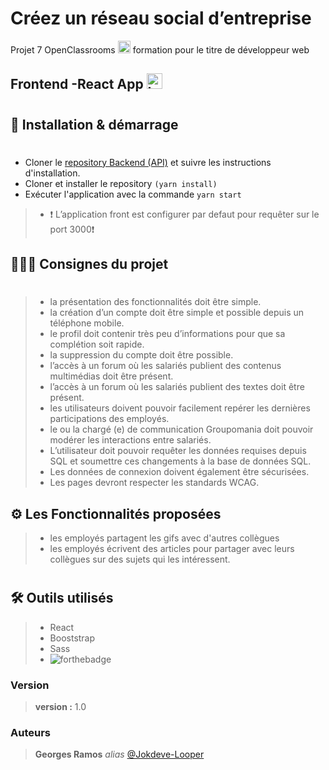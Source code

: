 # Créez un réseau social d’entreprise

<p>Projet 7 OpenClassrooms  <img src="https://upload.wikimedia.org/wikipedia/fr/0/0d/Logo_OpenClassrooms.png?20210604083359" alt="OpenClassrooms" width="20"/> formation pour le titre de développeur web</p>

## Frontend -React App <img src="https://cdn.worldvectorlogo.com/logos/react-2.svg" alt="Logo React" width="25">  
# 

## 🚀 Installation & démarrage
#
* Cloner le [repository Backend (API)](https://github.com/Jokdeve-0/Projet7_OC_Formation_DWWM_Backend) et suivre les instructions d'installation.
* Cloner et installer le repository `(yarn install)`
* Exécuter l'application avec la commande `yarn start`
> - ❗️ L’application front est configurer par defaut pour requêter sur le port 3000❗️ 

## 👨🏼‍🏫 Consignes du projet
#
> * la présentation des fonctionnalités doit être simple.
> * la création d’un compte doit être simple et possible depuis un téléphone mobile.
> * le profil doit contenir très peu d’informations pour que sa complétion soit rapide.
> * la suppression du compte doit être possible.
> * l’accès à un forum où les salariés publient des contenus multimédias doit être présent.
> * l’accès à un forum où les salariés publient des textes doit être présent.
> * les utilisateurs doivent pouvoir facilement repérer les dernières participations des employés.
> * le ou la chargé (e) de communication Groupomania doit pouvoir modérer les interactions entre salariés.
> * L’utilisateur doit pouvoir requêter les données requises depuis SQL et soumettre ces changements à la base de données SQL. 
> * Les données de connexion doivent également être sécurisées.
> * Les pages devront respecter les standards WCAG.

## ⚙️ Les Fonctionnalités proposées
> * les employés partagent les gifs avec d'autres collègues
> * les employés écrivent des articles pour partager avec leurs collègues sur des sujets qui les intéressent.
# 
## 🛠 Outils utilisés
> * React 
> * Booststrap
> * Sass
> * ![forthebadge](http://forthebadge.com/images/badges/built-with-love.svg)

### Version
> **version :** 1.0

### Auteurs
> **Georges Ramos** _alias_ [@Jokdeve-Looper](https://github.com/Jokdeve-0)
